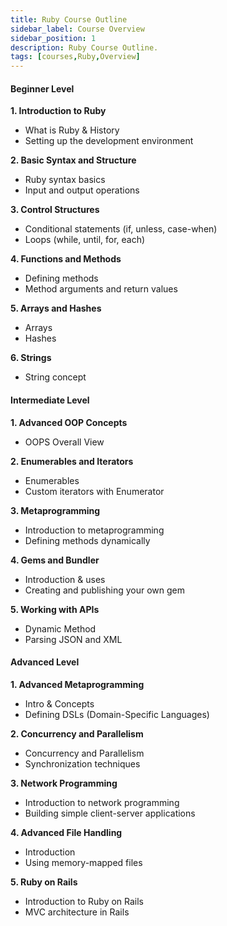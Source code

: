 ```yaml
---
title: Ruby Course Outline
sidebar_label: Course Overview
sidebar_position: 1
description: Ruby Course Outline. 
tags: [courses,Ruby,Overview]  
---
```

   

#### Beginner Level

**1. Introduction to Ruby**
   - What is Ruby & History 
   - Setting up the development environment 

**2. Basic Syntax and Structure**
   - Ruby syntax basics 
   - Input and output operations

**3. Control Structures**
   - Conditional statements (if, unless, case-when)
   - Loops (while, until, for, each) 

**4. Functions and Methods**
   - Defining methods
   - Method arguments and return values 

**5. Arrays and Hashes**
   - Arrays 
   - Hashes 

**6. Strings**
   - String concept

#### Intermediate Level

**1. Advanced OOP Concepts**
   - OOPS Overall View

**2. Enumerables and Iterators**
   - Enumerables 
   - Custom iterators with Enumerator 
 
**3. Metaprogramming**
   - Introduction to metaprogramming 
   - Defining methods dynamically 

**4. Gems and Bundler**
   - Introduction & uses
   - Creating and publishing your own gem 
 
**5. Working with APIs** 
   - Dynamic Method
   - Parsing JSON and XML 

#### Advanced Level

**1. Advanced Metaprogramming**
   - Intro & Concepts
   - Defining DSLs (Domain-Specific Languages) 

**2. Concurrency and Parallelism**
   - Concurrency and Parallelism
   - Synchronization techniques 

**3. Network Programming**
   - Introduction to network programming 
   - Building simple client-server applications 

**4. Advanced File Handling**
   - Introduction
   - Using memory-mapped files 

**5. Ruby on Rails**
   - Introduction to Ruby on Rails 
   - MVC architecture in Rails 
 